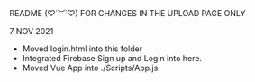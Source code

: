 README (♡˙︶˙♡)
FOR CHANGES IN THE UPLOAD PAGE ONLY

7 NOV 2021

- Moved login.html into this folder
- Integrated Firebase Sign up and Login into here.
- Moved Vue App into ./Scripts/App.js
